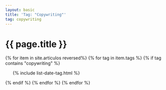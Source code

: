 ```yaml
---
layout: basic
title: 'Tag: "Copywriting"'
tag: copywriting
---
```


<h1>{{ page.title }}</h1>

{% for item in site.articulos reversed%}
{% for tag in item.tags %}
{% if tag contains "copywriting" %}
<ul>
    {% include list-date-tag.html %}
</ul>
{% endif %}
{% endfor %}
{% endfor %}